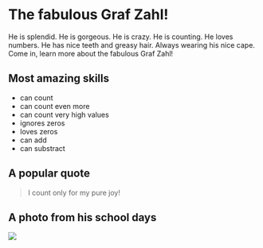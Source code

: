 # The fabulous Graf Zahl!

He is splendid. He is gorgeous. He is crazy. He is counting. He loves numbers. He has nice teeth and greasy hair. Always wearing his nice cape. Come in, learn more about the fabulous Graf Zahl!

## Most amazing skills

* can count
* can count even more
* can count very high values
* ignores zeros
* loves zeros
* can add
* can substract

## A popular quote

> I count only for my pure joy!

## A photo from his school days

<img src="https://avatars2.githubusercontent.com/in/15368" />
